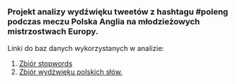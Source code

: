 ### Projekt analizy wydźwięku tweetów z hashtagu #poleng podczas meczu Polska Anglia na młodzieżowych mistrzostwach Europy.

Linki do baz danych wykorzystanych w analizie:
1. [Zbiór stopwords](https://github.com/bieli/stopwords/blob/master/polish.stopwords.txt)
2. [Zbiór wydźwięku polskich słów.](http://exp.lobi.nencki.gov.pl/nawl-analysis)
